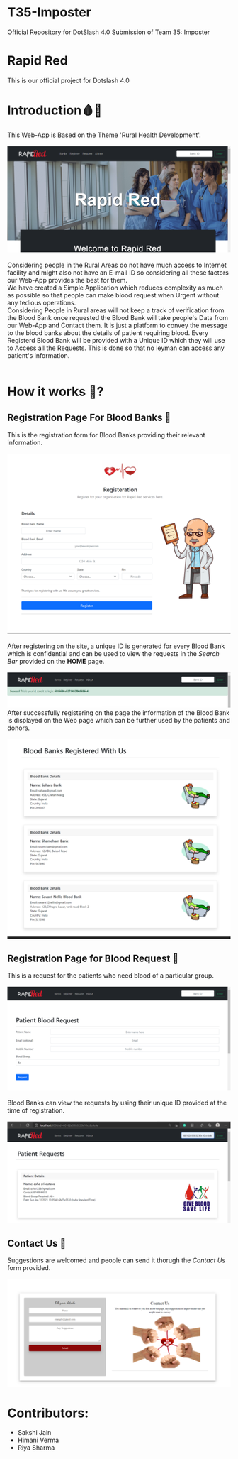 # T35-Imposter
Official Repository for DotSlash 4.0 Submission of Team 35: Imposter

# Rapid Red 
This is our official project for Dotslash 4.0<br>

# Introduction:drop_of_blood::hospital:
This Web-App is Based on the Theme 'Rural Health Development'.<br><br>
<img src="refer/home.png">
<br><br>Considering people in the Rural Areas do not have much access to Internet facility and might also not have an E-mail ID so considering all these factors our Web-App provides the best for them.<br>
We have created a Simple Application which reduces complexity as much as possible so that people can make blood request when Urgent without any tedious operations.<br>
Considering People in Rural areas will not keep a track of verification from the Blood Bank once requested the Blood Bank will take people's Data from our Web-App and Contact them. It is just a platform to convey the message to the blood banks about the details of patient requiring blood.
Every Registerd Blood Bank will be provided with a Unique ID which they will use to Access all the Requests. This is done so that no leyman can access any patient's information. <br><br>

# How it works :thinking:?
## Registration Page For Blood Banks :pencil:
This is the registration form for Blood Banks providing their relevant information.<br><br>
<img src="refer/register.png">
<br><br>After registering on the site, a unique ID is generated for every Blood Bank which is confidential and can be used to view the requests in the _Search Bar_ provided on the __HOME__ page.<br><br>
<img src="refer/bloodBankId.png"><br>
After successfully registering on the page the information of the Blood Bank is displayed on the Web page which can be further used by the patients and donors.<br><br>
<img src="refer/banksRegistered.png"><br>

## Registration Page for Blood Request :pencil:
This is a request for the patients who need blood of a particular group.<br><br>
<img src="refer/patientForm.png">
<br><br>Blood Banks can view the requests by using their unique ID provided at the time of registration.<br><br>
<img src="refer/patientinfo.png"><br>

## Contact Us :e-mail:
Suggestions are welcomed and people can send it thorugh the _Contact Us_ form provided.<br><br>
<img src="refer/contactForm.png"><br>

# Contributors:<br>
* Sakshi Jain<br>
* Himani Verma<br>
* Riya Sharma


